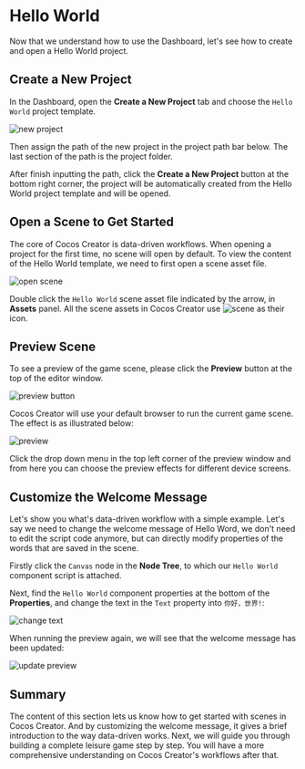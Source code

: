 # Hello World

Now that we understand how to use the Dashboard, let's see how to create and open a Hello World project.

## Create a New Project

In the Dashboard, open the **Create a New Project** tab and choose the `Hello World` project template.

![new project](hello-world/new_project.png)

Then assign the path of the new project in the project path bar below. The last section of the path is the project folder.

After finish inputting the path, click the **Create a New Project** button at the bottom right corner, the project will be automatically created from the Hello World project template and will be opened.

## Open a Scene to Get Started

The core of Cocos Creator is data-driven workflows. When opening a project for the first time, no scene will open by default. To view the content of the Hello World template, we need to first open a scene asset file.

![open scene](hello-world/breakdown.png)

Double click the `Hello World` scene asset file indicated by the arrow, in **Assets** panel. All the scene assets in Cocos Creator use ![scene](../asset-workflow/index/scene.png) as their icon.

## Preview Scene

To see a preview of the game scene, please click the **Preview** button at the top of the editor window.

![preview button](hello-world/preview_button.png)

Cocos Creator will use your default browser to run the current game scene. The effect is as illustrated below:

![preview](hello-world/preview.png)

Click the drop down menu in the top left corner of the preview window and from here you can choose the preview effects for different device screens.

## Customize the Welcome Message

Let's show you what's data-driven workflow with a simple example. Let's say we need to change the welcome message of Hello Word, we don't need to edit the script code anymore, but can directly modify properties of the words that are saved in the scene.

Firstly click the `Canvas` node in the **Node Tree**, to which our `Hello World` component script is attached.

Next, find the `Hello World` component properties at the bottom of the **Properties**, and change the text in the `Text` property into `你好，世界!`:

![change text](hello-world/change_text.png)

When running the preview again, we will see that the welcome message has been updated:

![update preview](hello-world/update_preview.png)

## Summary

The content of this section lets us know how to get started with scenes in Cocos Creator. And by customizing the welcome message, it gives a brief introduction to the way data-driven works. Next, we will guide you through building a complete leisure game step by step. You will have a more comprehensive understanding on Cocos Creator's workflows after that.
